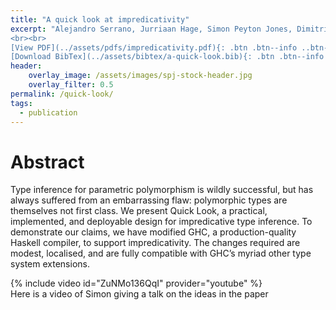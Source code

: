```yaml
---
title: "A quick look at impredicativity"
excerpt: "Alejandro Serrano, Jurriaan Hage, Simon Peyton Jones, Dimitrios Vytiniotis <br><br> Presented at the International Conference on Functional Programming (ICFP'20) <br> Published and organized by ACM
<br><br>
[View PDF](../assets/pdfs/impredicativity.pdf){: .btn .btn--info ..btn--large}
[Download BibTex](../assets/bibtex/a-quick-look.bib){: .btn .btn--info ..btn--large}"
header:
    overlay_image: /assets/images/spj-stock-header.jpg
    overlay_filter: 0.5
permalink: /quick-look/
tags:
  - publication 
---
```


# Abstract
Type inference for parametric polymorphism is wildly successful, but has always suffered from an embarrassing flaw: polymorphic types are themselves not first class. We present Quick Look, a practical, implemented, and deployable design for impredicative type inference. To demonstrate our claims, we have modified GHC, a production-quality Haskell compiler, to support impredicativity.  The changes required are modest, localised, and are fully compatible with GHC’s myriad other type system extensions.

{% include video id="ZuNMo136QqI" provider="youtube" %}  
Here is a video of Simon giving a talk on the ideas in the paper

